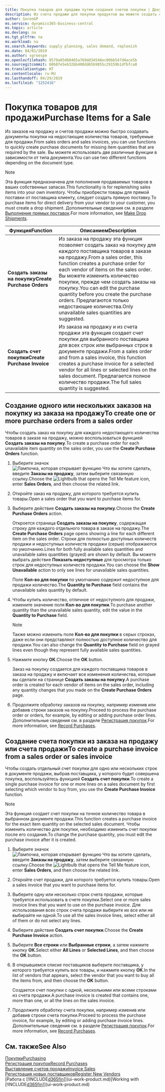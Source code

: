 ```yaml
---
title: Покупка товаров для продажи путем создания счетов покупки | Документы Майкрософт
description: Из счета продажи для покупки продуктов вы можете создать счет покупки для поставщика.
author: SorenGP
ms.service: dynamics365-business-central
ms.topic: article
ms.devlang: na
ms.tgt_pltfrm: na
ms.workload: na
ms.search.keywords: supply planning, sales demand, replenish
ms.date: 04/01/2019
ms.author: sgroespe
ms.openlocfilehash: 8579a05d60465a769dd34548ec00bb547d4ace5b
ms.sourcegitcommit: 60b87e5eb32bb408dd65b9855c29159b1dfbfca8
ms.translationtype: HT
ms.contentlocale: ru-RU
ms.lasthandoff: 04/29/2019
ms.locfileid: "1252416"
---
```

# <a name="purchase-items-for-a-sale"></a><span data-ttu-id="2fc54-103">Покупка товаров для продажи</span><span class="sxs-lookup"><span data-stu-id="2fc54-103">Purchase Items for a Sale</span></span>
<span data-ttu-id="2fc54-104">Из заказов на продажу и счетов продажи можно быстро создавать документы покупки на недостающие количества товаров, требуемые для продажи.</span><span class="sxs-lookup"><span data-stu-id="2fc54-104">From sales orders and sales invoices, you can use functions to quickly create purchase documents for missing item quantities that are required by the sale.</span></span> <span data-ttu-id="2fc54-105">Вы можете использовать две различные функции в зависимости от типа документа.</span><span class="sxs-lookup"><span data-stu-id="2fc54-105">You can use two different functions depending on the document type.</span></span>

> [!Note]
> <span data-ttu-id="2fc54-106">Эта функция предназначена для пополнения продаваемых товаров в ваших собственных запасах.</span><span class="sxs-lookup"><span data-stu-id="2fc54-106">This functionality is for replenishing sales items into your own inventory.</span></span> <span data-ttu-id="2fc54-107">Чтобы приобрести товары для прямой поставки от поставщика клиенту, следует создать прямую поставку.</span><span class="sxs-lookup"><span data-stu-id="2fc54-107">To purchase items for direct delivery from your vendor to your customer, you must create a drop shipment.</span></span> <span data-ttu-id="2fc54-108">Дополнительные сведения см. в разделе [Выполнение прямых поставок](sales-how-drop-shipment.md).</span><span class="sxs-lookup"><span data-stu-id="2fc54-108">For more information, see [Make Drop Shipments](sales-how-drop-shipment.md).</span></span>   

|<span data-ttu-id="2fc54-109">Функция</span><span class="sxs-lookup"><span data-stu-id="2fc54-109">Function</span></span>|<span data-ttu-id="2fc54-110">Описанием</span><span class="sxs-lookup"><span data-stu-id="2fc54-110">Description</span></span>|
|--------|-----------|
|<span data-ttu-id="2fc54-111">**Создать заказы на покупку**</span><span class="sxs-lookup"><span data-stu-id="2fc54-111">**Create Purchase Orders**</span></span>|<span data-ttu-id="2fc54-112">Из заказа на продажу эта функция позволяет создать заказ на покупку для каждого поставщика товаров в заказе на продажу.</span><span class="sxs-lookup"><span data-stu-id="2fc54-112">From a sales order, this function creates a purchase order for each vendor of items on the sales order.</span></span> <span data-ttu-id="2fc54-113">Вы можете изменить количество покупки, прежде чем создать заказы на покупку.</span><span class="sxs-lookup"><span data-stu-id="2fc54-113">You can edit the purchase quantity before you create the purchase orders.</span></span> <span data-ttu-id="2fc54-114">Предлагаются только недостающие количества.</span><span class="sxs-lookup"><span data-stu-id="2fc54-114">Only unavailable sales quantities are suggested.</span></span>
|<span data-ttu-id="2fc54-115">**Создать счет покупки**</span><span class="sxs-lookup"><span data-stu-id="2fc54-115">**Create Purchase Invoice**</span></span>|<span data-ttu-id="2fc54-116">Из заказа на продажу и из счета продажи эта функция создает счет покупки для выбранного поставщика для всех строк или выбранных строк в документе продажи.</span><span class="sxs-lookup"><span data-stu-id="2fc54-116">From a sales order and from a sales invoice, this function creates a purchase invoice for a selected vendor for all lines or selected lines on the sales document.</span></span> <span data-ttu-id="2fc54-117">Предлагается полное количество продажи.</span><span class="sxs-lookup"><span data-stu-id="2fc54-117">The full sales quantity is suggested.</span></span>|

## <a name="to-create-one-or-more-purchase-orders-from-a-sales-order"></a><span data-ttu-id="2fc54-118">Создание одного или нескольких заказов на покупку из заказа на продажу</span><span class="sxs-lookup"><span data-stu-id="2fc54-118">To create one or more purchase orders from a sales order</span></span>
<span data-ttu-id="2fc54-119">Чтобы создать заказ на покупку для каждого недостающего количества товаров в заказе на продажу, можно воспользоваться функцией **Создать заказы на покупку**.</span><span class="sxs-lookup"><span data-stu-id="2fc54-119">To create a purchase order for each unavailable item quantity on the sales order, you use the **Create Purchase Orders** function.</span></span>

1. <span data-ttu-id="2fc54-120">Выберите значок ![Лампочка, которая открывает функцию Что вы хотите сделать](media/ui-search/search_small.png "Что вы хотите сделать"), введите **Заказы на продажу**, затем выберите связанную ссылку.</span><span class="sxs-lookup"><span data-stu-id="2fc54-120">Choose the ![Lightbulb that opens the Tell Me feature](media/ui-search/search_small.png "Tell me what you want to do") icon, enter **Sales Orders**, and then choose the related link.</span></span>
2. <span data-ttu-id="2fc54-121">Откройте заказ на продажу, для которого требуется купить товары.</span><span class="sxs-lookup"><span data-stu-id="2fc54-121">Open a sales order that you want to purchase items for.</span></span>
3. <span data-ttu-id="2fc54-122">Выберите действие **Создать заказы на покупку**.</span><span class="sxs-lookup"><span data-stu-id="2fc54-122">Choose the **Create Purchase Orders** action.</span></span>

    <span data-ttu-id="2fc54-123">Откроется страница **Создать заказы на покупку**, содержащая строку для каждого отдельного товара в заказе на продажу.</span><span class="sxs-lookup"><span data-stu-id="2fc54-123">The **Create Purchase Orders** page opens showing a line for each different item on the sales order.</span></span> <span data-ttu-id="2fc54-124">Строки для полностью доступных количеств продажи и недоступных количеств продажи (серые) отображаются по умолчанию.</span><span class="sxs-lookup"><span data-stu-id="2fc54-124">Lines for both fully available sales quantities and unavailable sales quantities (grayed) are shown by default.</span></span> <span data-ttu-id="2fc54-125">Вы можете выбрать действие **Показать недоступные** для просмотра только строк для недоступных количеств продажи.</span><span class="sxs-lookup"><span data-stu-id="2fc54-125">You can choose the **Show Unavailable** action to only see lines for unavailable sales quantities.</span></span>

    <span data-ttu-id="2fc54-126">Поле **Кол-во для покупки** по умолчанию содержит недоступное для продажи количество.</span><span class="sxs-lookup"><span data-stu-id="2fc54-126">The **Quantity to Purchase** field contains the unavailable sales quantity by default.</span></span>
4. <span data-ttu-id="2fc54-127">Чтобы купить количество, отличное от недоступного для продажи, измените значение поля **Кол-во для покупки**.</span><span class="sxs-lookup"><span data-stu-id="2fc54-127">To purchase another quantity than the unavailable sales quantity, edit the value in the **Quantity to Purchase** field.</span></span>

    > [!NOTE]  
    >   <span data-ttu-id="2fc54-128">Также можно изменить поле **Кол-во для покупки** в серых строках, даже если они представляют полностью доступное количество для продажи.</span><span class="sxs-lookup"><span data-stu-id="2fc54-128">You can also change the **Quantity to Purchase** field on grayed lines even though they represent fully available sales quantities.</span></span>
5. <span data-ttu-id="2fc54-129">Нажмите кнопку **ОК**.</span><span class="sxs-lookup"><span data-stu-id="2fc54-129">Choose the **OK** button.</span></span>

    <span data-ttu-id="2fc54-130">Заказ на покупку создается для каждого поставщика товаров в заказа на продажу и включает все изменения количества, которые вы сделали на странице **Создать заказы на покупку**.</span><span class="sxs-lookup"><span data-stu-id="2fc54-130">A purchase order is created for each vendor of items on the sales order, including any quantity changes that you made on the **Create Purchase Orders** page.</span></span>
7. <span data-ttu-id="2fc54-131">Продолжите обработку заказов на покупку, например изменив или добавив строки заказов на покупку.</span><span class="sxs-lookup"><span data-stu-id="2fc54-131">Proceed to process the purchase order or orders, for example, by editing or adding purchase order lines.</span></span> <span data-ttu-id="2fc54-132">Дополнительные сведения см. в разделе [Регистрация покупок](purchasing-how-record-purchases.md).</span><span class="sxs-lookup"><span data-stu-id="2fc54-132">For more information, see [Record Purchases](purchasing-how-record-purchases.md).</span></span>


## <a name="to-create-a-purchase-invoice-from-a-sales-order-or-sales-invoice"></a><span data-ttu-id="2fc54-133">Создание счета покупки из заказа на продажу или счета продажи</span><span class="sxs-lookup"><span data-stu-id="2fc54-133">To create a purchase invoice from a sales order or sales invoice</span></span>
<span data-ttu-id="2fc54-134">Чтобы создать отдельный счет покупки для одно или нескольких строк в документе продажи, выбрав поставщика, у которого будет совершена покупка, воспользуйтесь функцией **Создать счет покупки**.</span><span class="sxs-lookup"><span data-stu-id="2fc54-134">To create a single purchase invoice for one or more lines on a sales document by first selecting which vendor to buy from, you use the **Create Purchase Invoice** function.</span></span>

> [!NOTE]  
>   <span data-ttu-id="2fc54-135">Эта функция создает счет покупки на точное количество товара в выбранном документе продажи.</span><span class="sxs-lookup"><span data-stu-id="2fc54-135">This function creates a purchase invoice for the exact item quantity on the selected sales document.</span></span> <span data-ttu-id="2fc54-136">Чтобы изменить количество для покупки, необходимо изменить счет покупки после его создания.</span><span class="sxs-lookup"><span data-stu-id="2fc54-136">To change the purchase quantity, you must edit the purchase invoice after it is created.</span></span>  

1. <span data-ttu-id="2fc54-137">Выберите значок ![Лампочка, которая открывает функцию Что вы хотите сделать](media/ui-search/search_small.png "Что вы хотите сделать"), введите **Заказы на продажу**, затем выберите связанную ссылку.</span><span class="sxs-lookup"><span data-stu-id="2fc54-137">Choose the ![Lightbulb that opens the Tell Me feature](media/ui-search/search_small.png "Tell me what you want to do") icon, enter **Sales Orders**, and then choose the related link.</span></span>
2. <span data-ttu-id="2fc54-138">Откройте счет продажи, для которого требуется купить товары.</span><span class="sxs-lookup"><span data-stu-id="2fc54-138">Open a sales invoice that you want to purchase items for.</span></span>
3. <span data-ttu-id="2fc54-139">Выберите одну или несколько строк счета продажи, которые требуется использовать в счете покупки.</span><span class="sxs-lookup"><span data-stu-id="2fc54-139">Select one or more sales invoice lines that you want to use on the purchase invoice.</span></span> <span data-ttu-id="2fc54-140">Для использования всех строк счета продажи выберите их все или не выбирайте ни одной.</span><span class="sxs-lookup"><span data-stu-id="2fc54-140">To use all the sales invoice lines, select either all of them or do not select any lines.</span></span>
4. <span data-ttu-id="2fc54-141">Выберите действие **Создать счет покупки**.</span><span class="sxs-lookup"><span data-stu-id="2fc54-141">Choose the **Create Purchase Invoice** action.</span></span>
5. <span data-ttu-id="2fc54-142">Выберите **Все строки** или **Выбранные строки**, а затем нажмите кнопку **ОК**.</span><span class="sxs-lookup"><span data-stu-id="2fc54-142">Select either **All Lines** or **Selected Lines**, and then choose the **OK** button.</span></span>  
6. <span data-ttu-id="2fc54-143">В открывшемся списке поставщиков выберите поставщика, у которого требуется купить все товары, и нажмите кнопку **ОК**.</span><span class="sxs-lookup"><span data-stu-id="2fc54-143">In the list of vendors that appears, select the vendor that you want to buy all the items from, and then choose the **OK** button.</span></span>

    <span data-ttu-id="2fc54-144">Создается счет покупки с одной, несколькими или всеми строками из счета продажи.</span><span class="sxs-lookup"><span data-stu-id="2fc54-144">A purchase invoice is created that contains one, more than one, or all the lines on the sales invoice.</span></span>
7. <span data-ttu-id="2fc54-145">Продолжите обработку счета покупки, например изменив или добавив строки счета покупки.</span><span class="sxs-lookup"><span data-stu-id="2fc54-145">Proceed to process the purchase invoice, for example, by editing or adding purchase invoice lines.</span></span> <span data-ttu-id="2fc54-146">Дополнительные сведения см. в разделе [Регистрация покупок](purchasing-how-record-purchases.md).</span><span class="sxs-lookup"><span data-stu-id="2fc54-146">For more information, see [Record Purchases](purchasing-how-record-purchases.md).</span></span>

## <a name="see-also"></a><span data-ttu-id="2fc54-147">См. также</span><span class="sxs-lookup"><span data-stu-id="2fc54-147">See Also</span></span>
[<span data-ttu-id="2fc54-148">Покупки</span><span class="sxs-lookup"><span data-stu-id="2fc54-148">Purchasing</span></span>](purchasing-manage-purchasing.md)  
[<span data-ttu-id="2fc54-149">Регистрация покупок</span><span class="sxs-lookup"><span data-stu-id="2fc54-149">Record Purchases</span></span>](purchasing-how-record-purchases.md)  
[<span data-ttu-id="2fc54-150">Выставление счетов продажи</span><span class="sxs-lookup"><span data-stu-id="2fc54-150">Invoice Sales</span></span>](sales-how-invoice-sales.md)  
[<span data-ttu-id="2fc54-151">Регистрация новых поставщиков</span><span class="sxs-lookup"><span data-stu-id="2fc54-151">Register New Vendors</span></span>](purchasing-how-register-new-vendors.md)  
<span data-ttu-id="2fc54-152">[Работа с [!INCLUDE[d365fin](includes/d365fin_md.md)]](ui-work-product.md)</span><span class="sxs-lookup"><span data-stu-id="2fc54-152">[Working with [!INCLUDE[d365fin](includes/d365fin_md.md)]](ui-work-product.md)</span></span>
